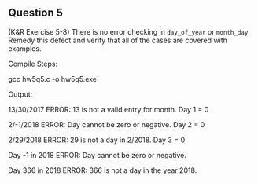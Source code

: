 ## Question 5

(K&R Exercise 5-8) There is no error checking in <code>day_of_year</code> or <code>month_day</code>. Remedy this defect and verify that all of the cases are covered with examples.

Compile Steps:

gcc hw5q5.c -o hw5q5.exe

Output:

13/30/2017
ERROR: 13 is not a valid entry for month.
Day 1 = 0

2/-1/2018
ERROR: Day cannot be zero or negative.
Day 2 = 0

2/29/2018
ERROR: 29 is not a day in 2/2018.
Day 3 = 0

Day -1 in 2018
ERROR: Day cannot be zero or negative.

Day 366 in 2018
ERROR: 366 is not a day in the year 2018.
